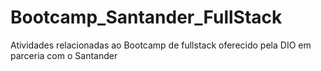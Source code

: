 # Bootcamp_Santander_FullStack
Atividades relacionadas ao Bootcamp de fullstack oferecido pela DIO em parceria com o Santander
